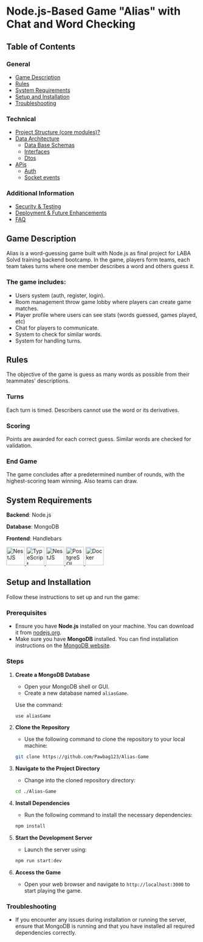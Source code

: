 # Node.js-Based Game "Alias" with Chat and Word Checking

## Table of Contents

### General
- [Game Description](#game-description)
- [Rules](#objective)
- [System Requirements](#system-requirements)
- [Setup and Installation](#setup-and-installation)
- [Troubleshooting](#troubleshooting)

### Technical
- [Project Structure (core modules)?](documentation/project-structure.md)
- [Data Architecture](documentation/data-architecture.md)
    - [Data Base Schemas](documentation/data-architecture.md#data-base-schemas)
    - [Interfaces](documentation/data-architecture.md#Interfaces)
    - [Dtos](documentation/data-architecture.md#Dtos)
- [APis](documentation/apis.md)
    - [Auth](documentation/apis.md#auth)
    - [Socket events](documentation/apis.md#socket-events)

### Additional Information
- [Security & Testing](documentation/security.md)
- [Deployment & Future Enhancements](documentation/deployment.md)
- [FAQ](documentation/faq.md)

## Game Description
Alias is a word-guessing game built with Node.js as final project for LABA Solvd training backend bootcamp. In the game, players form teams, each team takes turns where one member describes a word and others guess it. 

### The game includes:
- Users system (auth, register, login).
- Room management throw game lobby where players can create game matches.
- Player profile where users can see stats (words guessed, games played, etc) 
- Chat for players to communicate.
- System to check for similar words.
- System for handling turns.


## Rules
The objective of the game is guess as many words as possible from their teammates' descriptions.

### Turns
Each turn is timed. Describers cannot use the word or its derivatives.

### Scoring
Points are awarded for each correct guess. Similar words are checked for validation.

### End Game
The game concludes after a predetermined number of rounds, with the highest-scoring team winning. Also teams can draw.

## System Requirements
**Backend**: Node.js<br>

**Database**: MongoDB<br>

**Frontend**: Handlebars 

<p>
  <a href="https://skillicons.dev" title="NodeJs">
    <img src="https://skillicons.dev/icons?i=nodejs" width="48" alt="NestJS">
  </a>
  <a href="https://skillicons.dev" title="TypeScript">
    <img src="https://skillicons.dev/icons?i=typescript" width="48" alt="TypeScript">
  </a>
  <a href="https://skillicons.dev" title="NestJS">
    <img src="https://skillicons.dev/icons?i=nestjs" width="48" alt="NestJS">
  </a>
  <a href="https://skillicons.dev" title="MongoDB">
    <img src="https://skillicons.dev/icons?i=mongodb" width="48" alt="PostgreSQL">
  </a>
  <a href="https://skillicons.dev" title="Docker">
    <img src="https://skillicons.dev/icons?i=handlebars" width="48" alt="Docker">
  </a>
</p>

## Setup and Installation

Follow these instructions to set up and run the game:

### Prerequisites

- Ensure you have **Node.js** installed on your machine. You can download it from [nodejs.org](https://nodejs.org/).
- Make sure you have **MongoDB** installed. You can find installation instructions on the [MongoDB website](https://www.mongodb.com/try/download/community).

### Steps

1. **Create a MongoDB Database**
   - Open your MongoDB shell or GUI.
   - Create a new database named `aliasGame`.

   Use the command: 
   ```bash
   use aliasGame
    ```

2. **Clone the Repository**
   - Use the following command to clone the repository to your local machine:
   ```bash
   git clone https://github.com/Pawbag123/Alias-Game
    ```

3. **Navigate to the Project Directory**
   - Change into the cloned repository directory:
   ```bash
   cd ./Alias-Game
    ```

4. **Install Dependencies**
   - Run the following command to install the necessary dependencies:
   ```bash
   npm install
    ```
5. **Start the Development Server**
   - Launch the server using:
   ```bash
   npm run start:dev
    ```
6. **Access the Game**
   - Open your web browser and navigate to `http://localhost:3000` to start playing the game.

### Troubleshooting

- If you encounter any issues during installation or running the server, ensure that MongoDB is running and that you have installed all required dependencies correctly.
